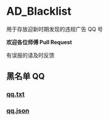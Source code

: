# AD_Blacklist

用于存放迎新时期发现的违规广告 QQ 号

**欢迎各位师傅 Pull Request**

有误报的请及时反馈

## 黑名单 QQ

### [qq.txt](./qq.txt)

### [qq.json](./qq.json)
